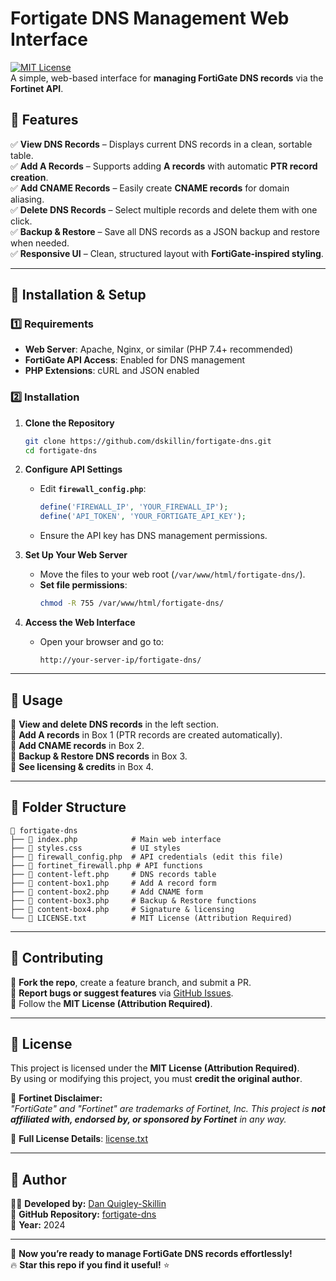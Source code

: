 # **Fortigate DNS Management Web Interface**  
[![MIT License](https://img.shields.io/badge/License-MIT-green.svg)](license.txt)  
A simple, web-based interface for **managing FortiGate DNS records** via the **Fortinet API**.

## **📌 Features**
✅ **View DNS Records** – Displays current DNS records in a clean, sortable table.  
✅ **Add A Records** – Supports adding **A records** with automatic **PTR record creation**.  
✅ **Add CNAME Records** – Easily create **CNAME records** for domain aliasing.  
✅ **Delete DNS Records** – Select multiple records and delete them with one click.  
✅ **Backup & Restore** – Save all DNS records as a JSON backup and restore when needed.  
✅ **Responsive UI** – Clean, structured layout with **FortiGate-inspired styling**.  

---

## **📌 Installation & Setup**
### **1️⃣ Requirements**
- **Web Server**: Apache, Nginx, or similar (PHP 7.4+ recommended)
- **FortiGate API Access**: Enabled for DNS management
- **PHP Extensions**: cURL and JSON enabled  

### **2️⃣ Installation**
1. **Clone the Repository**
   ```sh
   git clone https://github.com/dskillin/fortigate-dns.git
   cd fortigate-dns
   ```

2. **Configure API Settings**
   - Edit **`firewall_config.php`**:
     ```php
     define('FIREWALL_IP', 'YOUR_FIREWALL_IP');
     define('API_TOKEN', 'YOUR_FORTIGATE_API_KEY');
     ```
   - Ensure the API key has DNS management permissions.

3. **Set Up Your Web Server**
   - Move the files to your web root (`/var/www/html/fortigate-dns/`).
   - **Set file permissions**:
     ```sh
     chmod -R 755 /var/www/html/fortigate-dns/
     ```

4. **Access the Web Interface**
   - Open your browser and go to:
     ```
     http://your-server-ip/fortigate-dns/
     ```

---

## **📌 Usage**
🔹 **View and delete DNS records** in the left section.  
🔹 **Add A records** in Box 1 (PTR records are created automatically).  
🔹 **Add CNAME records** in Box 2.  
🔹 **Backup & Restore DNS records** in Box 3.  
🔹 **See licensing & credits** in Box 4.  

---

## **📌 Folder Structure**
```
📂 fortigate-dns
├── 📄 index.php            # Main web interface
├── 📄 styles.css           # UI styles
├── 📄 firewall_config.php  # API credentials (edit this file)
├── 📄 fortinet_firewall.php # API functions
├── 📄 content-left.php     # DNS records table
├── 📄 content-box1.php     # Add A record form
├── 📄 content-box2.php     # Add CNAME form
├── 📄 content-box3.php     # Backup & Restore functions
├── 📄 content-box4.php     # Signature & licensing
└── 📄 LICENSE.txt          # MIT License (Attribution Required)
```

---

## **📌 Contributing**
🔹 **Fork the repo**, create a feature branch, and submit a PR.  
🔹 **Report bugs or suggest features** via [GitHub Issues](https://github.com/dskillin/fortigate-dns/issues).  
🔹 Follow the **MIT License (Attribution Required)**.  

---

## **📌 License**
This project is licensed under the **MIT License (Attribution Required)**.  
By using or modifying this project, you must **credit the original author**.

🔹 **Fortinet Disclaimer:**  
*"FortiGate" and "Fortinet" are trademarks of Fortinet, Inc. This project is **not affiliated with, endorsed by, or sponsored by Fortinet** in any way.*

📜 **Full License Details**: [license.txt](license.txt)

---

## **📌 Author**
👨‍💻 **Developed by:** [Dan Quigley-Skillin](https://github.com/dskillin)  
🔗 **GitHub Repository:** [fortigate-dns](https://github.com/dskillin/fortigate-dns)  
📅 **Year:** 2024

---

🚀 **Now you’re ready to manage FortiGate DNS records effortlessly!**  
🔥 **Star this repo if you find it useful!** ⭐  
